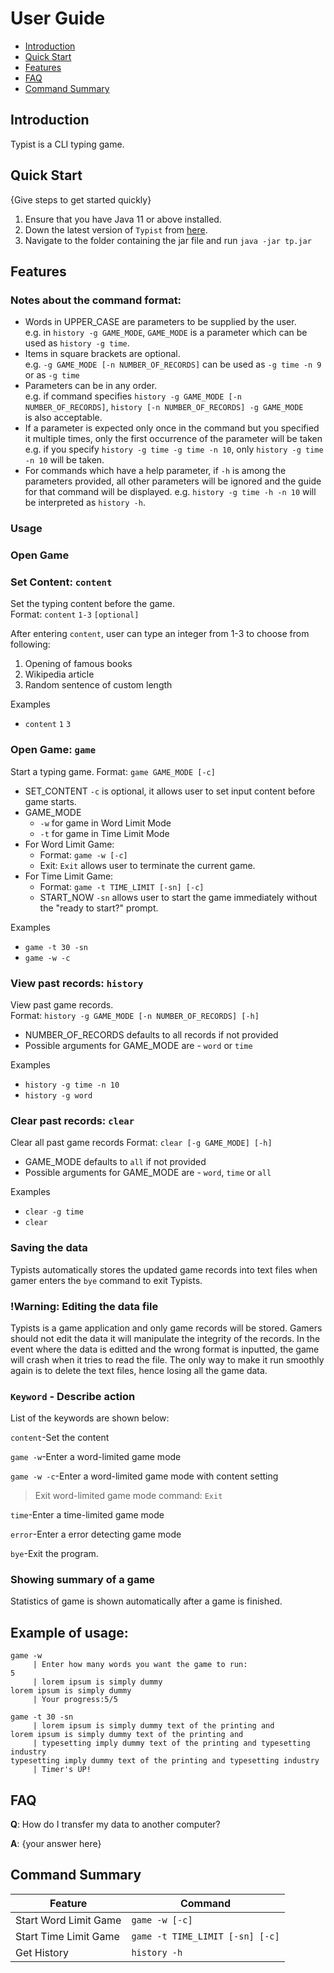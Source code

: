 # User Guide
* [Introduction](#introduction)
* [Quick Start](#quick-start)
* [Features](#features)
* [FAQ](#faq)
* [Command Summary](#command-summary)

## Introduction 

Typist is a CLI typing game. 

## Quick Start

{Give steps to get started quickly}

1. Ensure that you have Java 11 or above installed. 
2. Down the latest version of `Typist` from [here](http://link.to/duke).
3. Navigate to the folder containing the jar file and run `java -jar tp.jar`

## Features

### Notes about the command format:

* Words in UPPER_CASE are parameters to be supplied by the user.  
e.g. in `history -g GAME_MODE`, `GAME_MODE` is a parameter which can be used as `history -g time`.
* Items in square brackets are optional.  
e.g. `-g GAME_MODE [-n NUMBER_OF_RECORDS]` can be used as `-g time -n 9` or as `-g time`
* Parameters can be in any order.  
e.g. if command specifies `history -g GAME_MODE [-n NUMBER_OF_RECORDS]`, `history [-n NUMBER_OF_RECORDS] -g GAME_MODE`  
is also acceptable.
* If a parameter is expected only once in the command but you specified it multiple times, 
only the first occurrence of the parameter will be taken  
e.g. if you specify `history -g time -g time -n 10`, only `history -g time -n 10` will be taken. 
* For commands which have a help parameter, if `-h` is among the parameters provided, 
all other parameters will be ignored and the guide for that command will be displayed.
e.g. `history -g time -h -n 10` will be interpreted as `history -h`.

### Usage
### Open Game

### Set Content: `content`
Set the typing content before the game.  
Format: `content` `1-3` `[optional]`

After entering `content`, user can type an integer from 1-3 to choose from following:

1. Opening of famous books
2. Wikipedia article
3. Random sentence of custom length
<!-- input example -->
Examples
* `content` `1` `3`
<!-- -->

### Open Game: `game`
Start a typing game.
Format: `game GAME_MODE [-c]`
* SET_CONTENT `-c` is optional, it allows user to set input content before game starts.
* GAME_MODE 
  * `-w` for game in Word Limit Mode 
  * `-t` for game in Time Limit Mode
* For Word Limit Game:
  * Format: `game -w [-c]`
  * Exit: `Exit` allows user to terminate the current game.
* For Time Limit Game:
  * Format: `game -t TIME_LIMIT [-sn] [-c]`
  * START_NOW `-sn` allows user to start the game immediately without the "ready to start?" prompt.
<!-- -->
Examples
* `game -t 30 -sn` 
* `game -w -c`
<!-- --> 


### View past records: `history`
View past game records.  
Format: `history -g GAME_MODE [-n NUMBER_OF_RECORDS] [-h]`
* NUMBER_OF_RECORDS defaults to all records if not provided
* Possible arguments for GAME_MODE are - `word` or `time`
<!-- -->
Examples
* `history -g time -n 10`
* `history -g word`
<!-- -->

### Clear past records: `clear` 
Clear all past game records
Format: `clear [-g GAME_MODE] [-h]`
* GAME_MODE defaults to `all` if not provided
* Possible arguments for GAME_MODE are - `word`, `time` or `all`
<!-- -->
Examples
* `clear -g time`
* `clear`
<!-- -->

### Saving the data
Typists automatically stores the updated game records into text files when gamer enters the 
`bye` command to exit Typists.


### !Warning: Editing the data file
Typists is a game application and only game records will be stored. 
Gamers should not edit the data it will manipulate the integrity of the records.
In the event where the data is editted and the wrong format is inputted, the game will crash when it tries to read the file. 
The only way to make it run smoothly again is to delete the text files, hence losing all the game data.



### `Keyword` - Describe action

List of the keywords are shown below:

`content`-Set the content

`game -w`-Enter a word-limited game mode

`game -w -c`-Enter a word-limited game mode with content setting

>Exit word-limited game mode command: `Exit`

`time`-Enter a time-limited game mode

`error`-Enter a error detecting game mode

`bye`-Exit the program.

### Showing summary of a game
Statistics of game is shown automatically after a game is finished.

## Example of usage:

```
game -w
     | Enter how many words you want the game to run: 
5
     | lorem ipsum is simply dummy 
lorem ipsum is simply dummy
     | Your progress:5/5
```
```
game -t 30 -sn
     | lorem ipsum is simply dummy text of the printing and 
lorem ipsum is simply dummy text of the printing and 
     | typesetting imply dummy text of the printing and typesetting industry 
typesetting imply dummy text of the printing and typesetting industry
     | Timer's UP!
```
## FAQ

**Q**: How do I transfer my data to another computer? 

**A**: {your answer here}

## Command Summary

| Feature  | Command |
| ------------- | ------------- | 
| Start Word Limit Game| `game -w [-c]` | 
| Start Time Limit Game | `game -t TIME_LIMIT [-sn] [-c]`
| Get History | `history -h`|